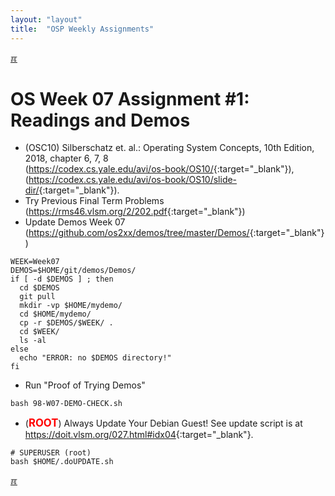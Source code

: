 ```yaml
---
layout: "layout"
title:  "OSP Weekly Assignments"
---
```


[&#x213C;](#idxXXX)<br id="idx000">

# OS Week 07 Assignment #1: Readings and Demos

* (OSC10) Silberschatz et. al.: Operating System Concepts, 10th Edition, 2018, chapter 6, 7, 8<br>
  (<https://codex.cs.yale.edu/avi/os-book/OS10/>{:target="_blank"}),<br>
  (<https://codex.cs.yale.edu/avi/os-book/OS10/slide-dir/>{:target="_blank"}).
* Try Previous Final Term Problems (<https://rms46.vlsm.org/2/202.pdf>{:target="_blank"})
* Update Demos Week 07 <br>(<https://github.com/os2xx/demos/tree/master/Demos/>{:target="_blank"})

```
WEEK=Week07
DEMOS=$HOME/git/demos/Demos/
if [ -d $DEMOS ] ; then
  cd $DEMOS
  git pull
  mkdir -vp $HOME/mydemo/
  cd $HOME/mydemo/
  cp -r $DEMOS/$WEEK/ .
  cd $WEEK/
  ls -al
else
  echo "ERROR: no $DEMOS directory!"
fi

```

* Run "Proof of Trying Demos"

```
bash 98-W07-DEMO-CHECK.sh

```

* (<span style="color:red; font-weight:bold; font-size:larger;">ROOT</span>)
  Always Update Your Debian Guest! See update script is at <br>
  <https://doit.vlsm.org/027.html#idx04>{:target="_blank"}.

```
# SUPERUSER (root)
bash $HOME/.doUPDATE.sh

```

[&#x213C;](#)<br id="idxXXX"><br>

